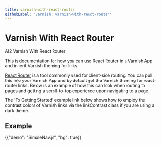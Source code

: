 ```yaml
---
title: varnish-with-react-router
githubLabel: 'varnish: varnish-with-react-router'
---
```


# Varnish With React Router

<p class="description">AI2 Varnish With React Router</p>

This is documentation for how you can use React Router in a Varnish App and inherit Varnish theming for links.

[React Router](https://reactrouter.com/en/main) is a tool commonly used for client-side routing. You can pull this into your Varnish App and by default get the Varnish theming for react-router links. Below is an example of how this can look when routing to pages and getting a scroll-to-top experience upon navigating to a page.

The 'To Getting Started' example link below shows how to employ the contrast colors of Varnish links via the linkContrast class if you are using a dark theme.

## Example

{{"demo": "SimpleNav.js", "bg": true}}
